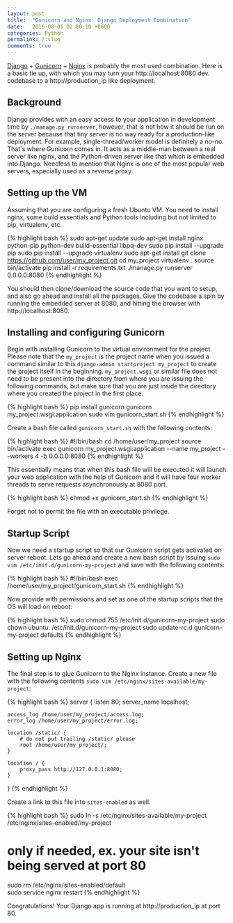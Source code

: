 ```yaml
---
layout: post
title:  "Gunicorn and Nginx: Django Deployment Combination"
date:   2016-08-05 02:00:10 +0600
categories: Python
permalink: /:slug
comments: true
---
```

[Django](https://www.djangoproject.com/) + [Gunicorn](http://gunicorn.org/) + [Nginx](https://nginx.org) is probably the most used combination. Here is a basic tie up, with which you may turn your http://localhost:8080 dev. codebase to a http://production_ip like deployment. 

## Background
Django provides with an easy access to your application in development time by `./manage.py runserver`, however, that is not how it should be run on the server because that tiny server is no way ready for a production-like deployment. For example, single-thread/worker model is definitely a no-no. That's where Gunicorn comes in. It acts as a middle-man between a real server like nginx, and the Python-driven server like that which is embedded into Django. Needless to mention that Nginx is one of the most popular web servers, especially used as a reverse proxy.

## Setting up the VM
Assuming that you are configuring a fresh Ubuntu VM. You need to install nginx, some build essentials and Python tools including but not limited to pip, virtualenv, etc. 

{% highlight bash %}
sudo apt-get update
sudo apt-get install nginx python-pip python-dev build-essential libpq-dev
sudo pip install --upgrade pip 
sudo pip install --upgrade virtualenv 
sudo apt-get install git
clone https://github.com/user/my_project.git
cd my_project
virtualenv .
source bin/activate
pip install -r requirements.txt
./manage.py runserver 0.0.0.0:8080
{% endhighlight %}

You should then clone/download the source code that you want to setup, and also go ahead and install all the packages. Give the codebase a spin by running the embedded server at 8080, and hitting the browser with http://localhost:8080.   

## Installing and configuring Gunicorn
Begin with installing Gunicorn to the virtual environment for the project. Please note that the `my_project` is the project name when you issued a command similar to this `django-admin startproject my_project` to create the project itself in the beginning. `my_project.wsgi` or similar file does not need to be present into the directory from where you are issuing the following commands, but make sure that you are just inside the directory where you created the project in the first place. 

{% highlight bash %}
pip install gunicorn
gunicorn my_project.wsgi:application
sudo vim gunicorn_start.sh
{% endhighlight %}

Create a bash file called `gunicorn_start.sh` with the following contents:

{% highlight bash %}
#!/bin/bash
cd /home/user/my_project
source bin/activate
exec gunicorn my_project.wsgi:application --name my_project 
        --workers 4 -b 0.0.0.0:8080
{% endhighlight %}

This essentially means that when this bash file will be executed it will launch your web application with the help of Gunicorn and it will have four worker threads to serve requests asynchronously at 8080 port.

{% highlight bash %}
chmod +x gunicorn_start.sh
{% endhighlight %}

Forget not to permit the file with an executable privilege. 

## Startup Script

Now we need a startup script so that our Gunicorn script gets activated on server reboot. Lets go ahead and create a new bash script by issuing `sudo vim /etc/init.d/gunicorn-my-project` and save with the following contents: 

{% highlight bash %}
#!/bin/bash
exec /home/user/my_project/gunicorn_start.sh
{% endhighlight %}

Now provide with permissions and set as one of the startup scripts that the OS will load on reboot:

{% highlight bash %}
sudo chmod 755 /etc/init.d/gunicorn-my-project
sudo chown ubuntu: /etc/init.d/gunicorn-my-project
sudo update-rc.d gunicorn-my-project defaults
{% endhighlight %}

## Setting up Nginx

The final step is to glue Gunicorn to the Nginx instance. Create a new file with the following contents `sudo vim /etc/nginx/sites-available/my-project`:

{% highlight bash %}
server {
    listen 80;
    server_name localhost;

    access_log /home/user/my_project/access.log;
    error_log /home/user/my_project/error.log;

    location /static/ {
        # do not put trailing /static/ please
        root /home/user/my_project/; 
    }

    location / {
        proxy_pass http://127.0.0.1:8080;
    }
}
{% endhighlight %}

Create a link to this file into `sites-enabled` as well.

{% highlight bash %}
sudo ln -s /etc/nginx/sites-available/my-project \
        /etc/nginx/sites-enabled/my-project

# only if needed, ex. your site isn't being served at port 80
sudo rm /etc/nginx/sites-enabled/default    
sudo service nginx restart
{% endhighlight %}

Congratulations! Your Django app is running at http://production_ip at port 80.